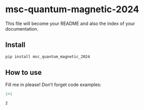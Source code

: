 # msc-quantum-magnetic-2024


<!-- WARNING: THIS FILE WAS AUTOGENERATED! DO NOT EDIT! -->

This file will become your README and also the index of your
documentation.

## Install

``` sh
pip install msc_quantum_magnetic_2024
```

## How to use

Fill me in please! Don’t forget code examples:

``` python
1+1
```

    2
